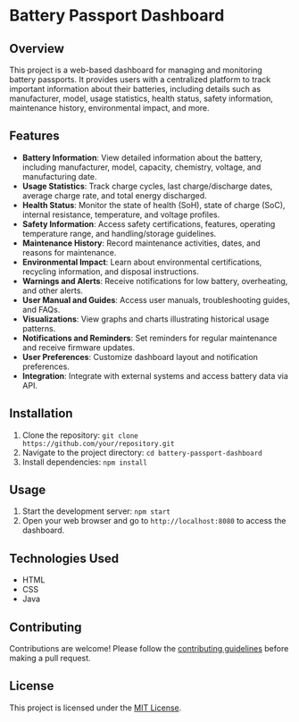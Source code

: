 # Battery Passport Dashboard

## Overview
This project is a web-based dashboard for managing and monitoring battery passports. It provides users with a centralized platform to track important information about their batteries, including details such as manufacturer, model, usage statistics, health status, safety information, maintenance history, environmental impact, and more.

## Features
- **Battery Information**: View detailed information about the battery, including manufacturer, model, capacity, chemistry, voltage, and manufacturing date.
- **Usage Statistics**: Track charge cycles, last charge/discharge dates, average charge rate, and total energy discharged.
- **Health Status**: Monitor the state of health (SoH), state of charge (SoC), internal resistance, temperature, and voltage profiles.
- **Safety Information**: Access safety certifications, features, operating temperature range, and handling/storage guidelines.
- **Maintenance History**: Record maintenance activities, dates, and reasons for maintenance.
- **Environmental Impact**: Learn about environmental certifications, recycling information, and disposal instructions.
- **Warnings and Alerts**: Receive notifications for low battery, overheating, and other alerts.
- **User Manual and Guides**: Access user manuals, troubleshooting guides, and FAQs.
- **Visualizations**: View graphs and charts illustrating historical usage patterns.
- **Notifications and Reminders**: Set reminders for regular maintenance and receive firmware updates.
- **User Preferences**: Customize dashboard layout and notification preferences.
- **Integration**: Integrate with external systems and access battery data via API.

## Installation
1. Clone the repository: `git clone https://github.com/your/repository.git`
2. Navigate to the project directory: `cd battery-passport-dashboard`
3. Install dependencies: `npm install`

## Usage
1. Start the development server: `npm start`
2. Open your web browser and go to `http://localhost:8080` to access the dashboard.

## Technologies Used
- HTML
- CSS
- Java

## Contributing
Contributions are welcome! Please follow the [contributing guidelines](CONTRIBUTING.md) before making a pull request.

## License
This project is licensed under the [MIT License](LICENSE).
